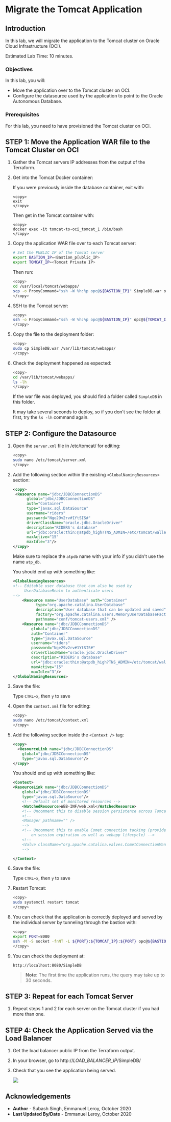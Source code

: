 # Migrate the Tomcat Application

## Introduction

In this lab, we will migrate the application to the Tomcat cluster on Oracle Cloud Infrastructure (OCI).

Estimated Lab Time: 10 minutes.

### Objectives

In this lab, you will:
* Move the application over to the Tomcat cluster on OCI.
* Configure the datasource used by the application to point to the Oracle Autonomous Database.

### Prerequisites

For this lab, you need to have provisioned the Tomcat cluster on OCI.

## **STEP 1**: Move the Application WAR file to the Tomcat Cluster on OCI

1. Gather the Tomcat servers IP addresses from the output of the Terraform.

2. Get into the Tomcat Docker container:

    If you were previously inside the database container, exit with:

    ```
    <copy>
    exit
    </copy>
    ```

    Then get in the Tomcat container with:

    ```
    <copy>
    docker exec -it tomcat-to-oci_tomcat_1 /bin/bash
    </copy>
    ```

2. Copy the application WAR file over to each Tomcat server:

    ```bash
    # Set the PUBLIC IP of the Tomcat server
    export BASTION_IP=<Bastion_p[ublic_IP>
    export TOMCAT_IP=<Tomcat Private IP>
    ```

    Then run:

    ```bash
    <copy>
    cd /usr/local/tomcat/webapps/
    scp -o ProxyCommand="ssh -W %h:%p opc@${BASTION_IP}" SimpleDB.war opc@${TOMCAT_IP}:~/
    </copy>
    ```

3. SSH to the Tomcat server:

    ```bash
    <copy>
    ssh -o ProxyCommand="ssh -W %h:%p opc@${BASTION_IP}" opc@${TOMCAT_IP}
    </copy>
    ```

4. Copy the file to the deployment folder:

    ```bash
    <copy>
    sudo cp SimpleDB.war /var/lib/tomcat/webapps/
    </copy>
    ```

5. Check the deployment happened as expected:

    ```bash
    <copy>
    cd /var/lib/tomcat/webapps/
    ls -lh
    </copy>
    ```

    If the war file was deployed, you should find a folder called `SimpleDB` in this folder.

    It may take several seconds to deploy, so if you don't see the folder at first, try the `ls -lh` command again.

## **STEP 2:** Configure the Datasource

1. Open the `server.xml` file in /etc/tomcat/ for editing:

    ```bash
    <copy>
    sudo nano /etc/tomcat/server.xml
    </copy>
    ```

2. Add the following section within the existing `<GlobalNamingResources>` section:

    ```xml
    <copy>
     <Resource name="jdbc/JDBCConnectionDS"
          global="jdbc/JDBCConnectionDS"
          auth="Container"
          type="javax.sql.DataSource"
          username="riders"
          password="Nge29v2rv#1YtSIS#"
          driverClassName="oracle.jdbc.OracleDriver"
          description="RIDERS's database"
          url="jdbc:oracle:thin:@atpdb_high?TNS_ADMIN=/etc/tomcat/wallet"
          maxActive="15"
          maxIdle="3"/>
    </copy>
    ```

    Make sure to replace the `atpdb` name with your info if you didn't use the name `atp_db`.

    You should end up with something like:

    ```xml
    <GlobalNamingResources>
    <!-- Editable user database that can also be used by
         UserDatabaseRealm to authenticate users
    -->
        <Resource name="UserDatabase" auth="Container"
              type="org.apache.catalina.UserDatabase"
              description="User database that can be updated and saved"
              factory="org.apache.catalina.users.MemoryUserDatabaseFactory"
              pathname="conf/tomcat-users.xml" />
        <Resource name="jdbc/JDBCConnectionDS"
            global="jdbc/JDBCConnectionDS"
            auth="Container"
            type="javax.sql.DataSource"
            username="riders"
            password="Nge29v2rv#1YtSIS#"
            driverClassName="oracle.jdbc.OracleDriver"
            description="RIDERS's database"
            url="jdbc:oracle:thin:@atpdb_high?TNS_ADMIN=/etc/tomcat/wallet"
            maxActive="15"
            maxIdle="3"/>
    </GlobalNamingResources>
    ```

3. Save the file:

    Type `CTRL+x`, then `y` to save

4. Open the `context.xml` file for editing:

    ```bash
    <copy>
    sudo nano /etc/tomcat/context.xml
    </copy>
    ```

5. Add the following section inside the `<Context />` tag:

    ```xml
    <copy>
      <ResourceLink name="jdbc/JDBCConnectionDS"
        global="jdbc/JDBCConnectionDS"
        type="javax.sql.DataSource"/>
    </copy>
    ```

    You should end up with something like:

    ```xml
    <Context>
    <ResourceLink name="jdbc/JDBCConnectionDS"
        global="jdbc/JDBCConnectionDS"
        type="javax.sql.DataSource"/>
        <!-- Default set of monitored resources -->
        <WatchedResource>WEB-INF/web.xml</WatchedResource>
        <!-- Uncomment this to disable session persistence across Tomcat restarts -->
        <!--
        <Manager pathname="" />
        -->
        <!-- Uncomment this to enable Comet connection tacking (provides events
            on session expiration as well as webapp lifecycle) -->
        <!--
        <Valve className="org.apache.catalina.valves.CometConnectionManagerValve" />
        -->

    </Context>
    ```

6. Save the file:

    Type `CTRL+x`, then `y` to save

7. Restart Tomcat:

    ```bash
    <copy>
    sudo systemctl restart tomcat
    </copy>
    ```

8. You can check that the application is correctly deployed and served by the individual server by tunneling through the bastion with:

    ```bash
    <copy>
    export PORT=8080
    ssh -M -S socket -fnNT -L ${PORT}:${TOMCAT_IP}:${PORT} opc@${BASTION_IP} cat -
    </copy>
    ```

9. You can check the deployment at:

    `http://localhost:8080/SimpleDB`

    > **Note:** The first time the application runs, the query may take up to 30 seconds.


## **STEP 3:** Repeat for each Tomcat Server

1. Repeat steps 1 and 2 for each server on the Tomcat cluster if you had more than one.

## **STEP 4:** Check the Application Served via the Load Balancer

1. Get the load balancer public IP from the Terraform output.

2. In your browser, go to http://*LOAD_BALANCER_IP*/SimpleDB/

3. Check that you see the application being served.

    ![](./images/lb-simpledb-app.png)


## Acknowledgements
 - **Author** - Subash Singh, Emmanuel Leroy, October 2020
 - **Last Updated By/Date** - Emmanuel Leroy, October 2020
